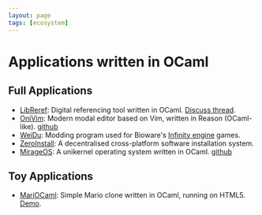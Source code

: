 ```yaml
---
layout: page
tags: [ecosystem]
---
```


# Applications written in OCaml

## Full Applications

* [LibReref](https://gitlab.com/gopiandcode/libre-ref):
Digital referencing tool written in OCaml.
[Discuss thread](https://discuss.ocaml.org/t/ann-libreref-lablgtk-based-digital-reference-tool-application/).
* [OniVim](https://onivim.io/):
Modern modal editor based on Vim, written in Reason (OCaml-like).
[github](https://github.com/onivim/oni2)
* [WeiDu](https://github.com/WeiDUorg/weidu):
Modding program used for Bioware's [Infinity engine](https://baldursgate.fandom.com/wiki/Infinity_Engine) games.
* [ZeroInstall](https://0install.net/):
A decentralised cross-platform software installation system.
* [MirageOS](https://mirage.io/):
A unikernel operating system written in OCaml.
[github](https://github.com/mirage/mirage)

## Toy Applications

* [MariOCaml](https://github.com/mahsu/MariOCaml):
Simple Mario clone written in OCaml, running on HTML5.
[Demo](https://mahsu.github.io/mariocaml/).
